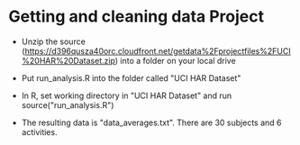 Getting and cleaning data Project
=========================


* Unzip the source (https://d396qusza40orc.cloudfront.net/getdata%2Fprojectfiles%2FUCI%20HAR%20Dataset.zip) into a folder on your local drive

* Put run_analysis.R into the folder called "UCI HAR Dataset"

* In R, set working directory in "UCI HAR Dataset" and run source("run_analysis.R")

* The resulting data is "data_averages.txt". There are 30 subjects and 6 activities. 
